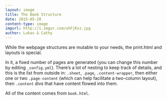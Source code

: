 ```yaml
---
layout: image
title: The Book Structure
date: 2015-05-28
content-type: image
imgurl: http://i.imgur.com/uhFjKxz.jpg
author: Lukas & Cathy
---
```


While the webpage structures are mutable to your needs, the print.html and layouts is special.

In it, a fixed number of pages are generated (you can change this number by editing `_config.yml`). There’s a lot of nesting to keep track of details, and this is the list from outside in: 
`.sheet`, `.page`, `.content-wrapper`, then either one or two `.page-content` (which can help facilitate a two-column layout), then `.content` divs that have content flowed into them. 

All of the content comes from `book.html`. 